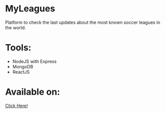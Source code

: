 # MyLeagues
Platform to check the last updates about the most known soccer leagues in the world.

# Tools:
* NodeJS with Express
* MongoDB
* ReactJS

# Available on:
[Click Here!](https://myleaguestransfers.herokuapp.com/)